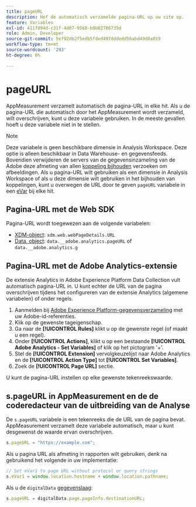 ```yaml
---
title: pageURL
description: Hef de automatisch verzamelde pagina-URL op uw site op.
feature: Variables
exl-id: 411f894d-c31f-4d07-9568-b0b02786735d
role: Admin, Developer
source-git-commit: 5ef92db2f5edb5fded497dddedd56abd49d8a019
workflow-type: tm+mt
source-wordcount: '293'
ht-degree: 0%

---
```


# pageURL

AppMeasurement verzamelt automatisch de pagina-URL in elke hit. Als u de pagina-URL die automatisch door het AppMeasurement wordt verzameld, wilt overschrijven, kunt u deze variabele gebruiken. In de meeste gevallen hoeft u deze variabele niet in te stellen.

>[!NOTE]
>
>Deze variabele is geen beschikbare dimensie in Analysis Workspace. Deze optie is alleen beschikbaar in Data Warehouse- en gegevensfeeds. Bovendien verwijderen de servers van de gegevensinzameling van de Adobe deze afmeting van allen [koppeling bijhouden](/help/implement/vars/functions/tl-method.md) verzoeken om afbeeldingen. Als u pagina-URL wilt gebruiken als een dimensie in Analysis Workspace of als u deze dimensie wilt gebruiken in het bijhouden van koppelingen, kunt u overwegen de URL door te geven `pageURL` variabele in een [eVar](evar.md) bij elke hit.

## Pagina-URL met de Web SDK

Pagina-URL wordt toegewezen aan de volgende variabelen:

* [XDM-object](/help/implement/aep-edge/xdm-var-mapping.md): `xdm.web.webPageDetails.URL`
* [Data, object](/help/implement/aep-edge/data-var-mapping.md): `data.__adobe.analytics.pageURL` of `data.__adobe.analytics.g`

## Pagina-URL met de Adobe Analytics-extensie

De extensie Analytics in Adobe Experience Platform Data Collection vult automatisch pagina-URL in. U kunt echter de URL van de pagina overschrijven tijdens het configureren van de extensie Analytics (algemene variabelen) of onder regels.

1. Aanmelden bij [Adobe Experience Platform-gegevensverzameling](https://experience.adobe.com/data-collection) met uw Adobe-id-referenties.
2. Klik op de gewenste tageigenschap.
3. Ga naar de **[!UICONTROL Rules]** klikt u op de gewenste regel (of maakt u een regel).
4. Onder **[!UICONTROL Actions]**, klikt u op een bestaande **[!UICONTROL Adobe Analytics - Set Variables]** of klik op het pictogram &#39;+&#39;.
5. Stel de **[!UICONTROL Extension]** vervolgkeuzelijst naar Adobe Analytics en de **[!UICONTROL Action Type]** tot **[!UICONTROL Set Variables]**.
6. Zoek de **[!UICONTROL Page URL]** sectie.

U kunt de pagina-URL instellen op elke gewenste tekenreekswaarde.

## s.pageURL in AppMeasurement en de de coderedacteur van de uitbreiding van de Analyse

De `s.pageURL` variabele is een tekenreeks die de URL van de pagina bevat. AppMeasurement verzamelt deze variabele automatisch, maar u kunt desgewenst de waarde ervan overschrijven.

```js
s.pageURL = "https://example.com";
```

Als u pagina URL als afmeting in rapporten wilt gebruiken, denk na gebruikend het volgende in uw implementatie:

```js
// Set eVar1 to page URL without protocol or query strings
s.eVar1 = window.location.hostname + window.location.pathname;
```

Als u de `digitalData` [gegevenslaag](../../prepare/data-layer.md):

```js
s.pageURL = digitalData.page.pageInfo.destinationURL;
```
